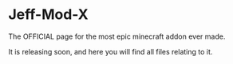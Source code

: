 # Jeff-Mod-X
The OFFICIAL page for the most epic minecraft addon ever made.

It is releasing soon, and here you will find all files relating to it.
